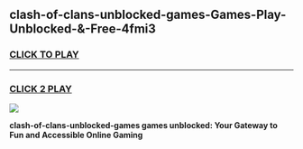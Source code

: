 
## clash-of-clans-unblocked-games-Games-Play-Unblocked-&-Free-4fmi3
<h3>
<a href="https://premium76.site?title=clash-of-clans-unblocked-games&ref=24A">CLICK TO PLAY</a></h3>
<hr>

<h3>
<a href="https://premium76.site?title=clash-of-clans-unblocked-games&ref=24A">CLICK 2 PLAY</a>
  
</h3>

<a href="https://premium76.site?title=clash-of-clans-unblocked-games&ref=24A"><img src="https://clearcache.store/games.png"></a>


**clash-of-clans-unblocked-games games unblocked: Your Gateway to Fun and Accessible Online Gaming**
